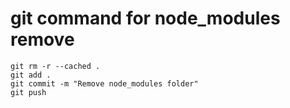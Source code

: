 # git command for node_modules remove
    git rm -r --cached .
    git add .
    git commit -m "Remove node_modules folder"
    git push